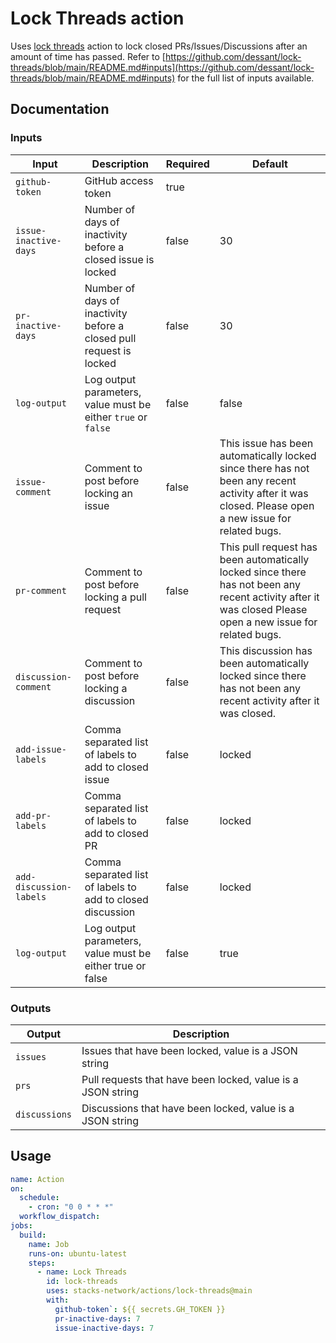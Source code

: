 # Lock Threads action

Uses [lock threads](https://github.com/dessant/lock-threads) action to lock closed PRs/Issues/Discussions after an amount of time has passed.
Refer to [https://github.com/dessant/lock-threads/blob/main/README.md#inputs](https://github.com/dessant/lock-threads/blob/main/README.md#inputs) for the full list of inputs available.

## Documentation

### Inputs

| Input                   | Description                                                         | Required | Default                                                                                                                                                    |
| ----------------------- | ------------------------------------------------------------------- | -------- | ---------------------------------------------------------------------------------------------------------------------------------------------------------- |
| `github-token`          | GitHub access token                                                 | true     |                                                                                                                                                            |
| `issue-inactive-days`   | Number of days of inactivity before a closed issue is locked        | false    | 30                                                                                                                                                         |
| `pr-inactive-days`      | Number of days of inactivity before a closed pull request is locked | false    | 30                                                                                                                                                         |
| `log-output`            | Log output parameters, value must be either `true` or `false`       | false    | false                                                                                                                                                      |
| `issue-comment`         | Comment to post before locking an issue                             | false    | This issue has been automatically locked since there has not been any recent activity after it was closed. Please open a new issue for related bugs.       |
| `pr-comment`            | Comment to post before locking a pull request                       | false    | This pull request has been automatically locked since there has not been any recent activity after it was closed Please open a new issue for related bugs. |
| `discussion-comment`    | Comment to post before locking a discussion                         | false    | This discussion has been automatically locked since there has not been any recent activity after it was closed.                                            |
| `add-issue-labels`      | Comma separated list of labels to add to closed issue               | false    | locked                                                                                                                                                     |
| `add-pr-labels`         | Comma separated list of labels to add to closed PR                  | false    | locked                                                                                                                                                     |
| `add-discussion-labels` | Comma separated list of labels to add to closed discussion          | false    | locked                                                                                                                                                     |
| `log-output`            | Log output parameters, value must be either true or false           | false    | true                                                                                                                                                       |

### Outputs

| Output        | Description                                                 |
| ------------- | ----------------------------------------------------------- |
| `issues`      | Issues that have been locked, value is a JSON string        |
| `prs`         | Pull requests that have been locked, value is a JSON string |
| `discussions` | Discussions that have been locked, value is a JSON string   |

## Usage

```yaml
name: Action
on:
  schedule:
    - cron: "0 0 * * *"
  workflow_dispatch:
jobs:
  build:
    name: Job
    runs-on: ubuntu-latest
    steps:
      - name: Lock Threads
        id: lock-threads
        uses: stacks-network/actions/lock-threads@main
        with:
          github-token`: ${{ secrets.GH_TOKEN }}
          pr-inactive-days: 7
          issue-inactive-days: 7
```

